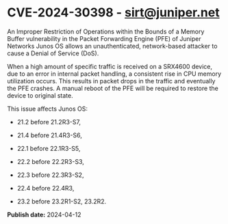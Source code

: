# CVE-2024-30398 - sirt@juniper.net

An Improper Restriction of Operations within the Bounds of a Memory Buffer vulnerability in the Packet Forwarding Engine (PFE) of Juniper Networks Junos OS allows an unauthenticated, network-based attacker to cause a Denial of Service (DoS).

When a high amount of specific traffic is received on a SRX4600 device, due to an error in internal packet handling, a consistent rise in CPU memory utilization occurs. This results in packet drops in the traffic and eventually the PFE crashes. A manual reboot of the PFE will be required to restore the device to original state.

This issue affects Junos OS:  


  *  21.2 before 21.2R3-S7,
  *  21.4 before 21.4R3-S6, 
  *  22.1 before 22.1R3-S5, 
  *  22.2 before 22.2R3-S3,
  *  22.3 before 22.3R3-S2,
  *  22.4 before 22.4R3,

  *  23.2 before 23.2R1-S2, 23.2R2.

**Publish date:** 2024-04-12
